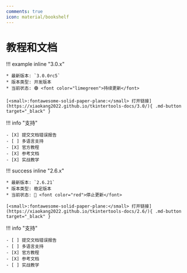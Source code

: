 ```yaml
---
comments: true
icon: material/bookshelf
---
```


# 教程和文档

<div markdown>

!!! example inline "3.0.x"

    * 最新版本: `3.0.0rc5`
    * 版本类型: 开发版本
    * 当前状态: 🟢 <font color="limegreen">持续更新</font>

    [<small>:fontawesome-solid-paper-plane:</small> 打开链接](https://xiaokang2022.github.io/tkintertools-docs/3.0/){ .md-button target="_black" }

!!! info "支持"

    - [X] 提交文档错误报告
    - [ ] 多语言支持
    - [X] 官方教程
    - [X] 参考文档
    - [X] 实战教学

</div>

<div markdown>

!!! success inline "2.6.x"

    * 最新版本: `2.6.21`
    * 版本类型: 稳定版本
    * 当前状态: 🔴 <font color="red">停止更新</font>

    [<small>:fontawesome-solid-paper-plane:</small> 打开链接](https://xiaokang2022.github.io/tkintertools-docs/2.6/){ .md-button target="_black" }

!!! info "支持"

    - [ ] 提交文档错误报告
    - [ ] 多语言支持
    - [X] 官方教程
    - [X] 参考文档
    - [ ] 实战教学

</div>
